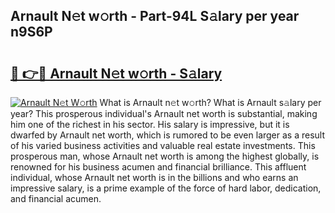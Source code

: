## Arnault N𝚎t w𝚘rth - Part-94L S𝚊lary per year n9S6P

# <h2><a href="http://gc1falj.nevu.top/?p=Arnault">🔗 👉🔴 Arnault N𝚎t w𝚘rth - S𝚊lary</a></h2>

[![Arnault N𝚎t W𝚘rth](https://i.imgur.com/Oavwk0R.jpeg)](http://gc1falj.nevu.top/?p=Arnault)
What is Arnault n𝚎t w𝚘rth? What is Arnault s𝚊lary per year?
This prosperous individual's Arnault net worth is substantial, making him one of the richest in his sector. His salary is impressive, but it is dwarfed by Arnault net worth, which is rumored to be even larger as a result of his varied business activities and valuable real estate investments. This prosperous man, whose Arnault net worth is among the highest globally, is renowned for his business acumen and financial brilliance. This affluent individual, whose Arnault net worth is in the billions and who earns an impressive salary, is a prime example of the force of hard labor, dedication, and financial acumen.
